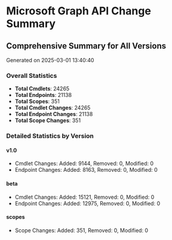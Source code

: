 # Microsoft Graph API Change Summary

## Comprehensive Summary for All Versions
Generated on 2025-03-01 13:40:40

### Overall Statistics
- **Total Cmdlets**: 24265
- **Total Endpoints**: 21138
- **Total Scopes**: 351
- **Total Cmdlet Changes**: 24265
- **Total Endpoint Changes**: 21138
- **Total Scope Changes**: 351

### Detailed Statistics by Version

#### v1.0
- Cmdlet Changes: Added: 9144, Removed: 0, Modified: 0
- Endpoint Changes: Added: 8163, Removed: 0, Modified: 0

#### beta
- Cmdlet Changes: Added: 15121, Removed: 0, Modified: 0
- Endpoint Changes: Added: 12975, Removed: 0, Modified: 0

#### scopes
- Scope Changes: Added: 351, Removed: 0, Modified: 0

